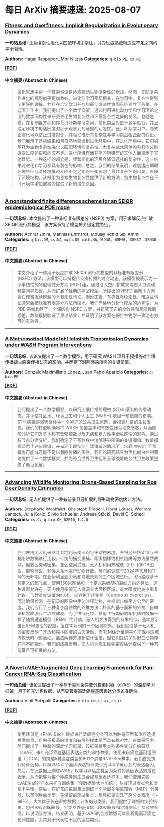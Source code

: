 # 每日 ArXiv 摘要速递: 2025-08-07

### [Fitness and Overfitness: Implicit Regularization in Evolutionary Dynamics](https://arxiv.org/abs/2508.03187)

**一句话总结:** 生物复杂性进化以匹配环境复杂性，并受过度适应和适应不足之间的平衡驱动。

**Authors:** Hagai Rappeport, Mor Nitzan
**Categories:** `q-bio.PE`, `cs.NE`

[**[PDF]**](https://arxiv.org/pdf/2508.03187)

#### 中文摘要 (Abstract in Chinese)

> 进化思想中的一个普遍假设是适应驱动生物复杂性的增加。然而，支配复杂性进化的规则似乎更加微妙。进化与学习密切相关，在学习中，复杂性得到了更好的理解，并且在给定学习任务的最佳复杂性方面已经建立了结果。在这项工作中，我们提出了一个数学框架，通过利用进化动力学和学习理论之间的数学同构性来研究进化生物复杂性和环境复杂性之间的关系。也就是说，在复制器方程和序贯贝叶斯学习之间，进化类型对应于竞争假设，并且给定环境中的适应度对应于观察到的证据的可能性。在贝叶斯学习中，隐式正则化可以防止过度拟合，并驱动推断其复杂性与学习挑战相匹配的假设。我们展示了这些结果如何自然地延续到进化环境中，在进化环境中，它们被解释为生物复杂性进化以匹配环境的复杂性，太复杂或太简单的有机体分别遭受过度适应和适应不足。进化所特有而非学习所特有的其他方面揭示了其他趋势。一种这样的趋势是，频繁变化的环境会降低选择的复杂性，这一结果对进化和学习都具有潜在的影响。总之，我们的结果表明，过度适应瞬时环境特征与对环境挑战反应不足之间的平衡驱动了最佳复杂性的出现，反映了环境结构。该框架为思考生物复杂性提供了新的方法，为生物复杂性在不同环境中增加或减少提供了新的潜在原因。

---

### [A nonstandard finite difference scheme for an SEIQR epidemiological PDE mode](https://arxiv.org/abs/2508.02928)

**一句话总结:** 本文提出了一种非标准有限差分 (NSFD) 方案，用于求解反应扩散 SEIQR 流行病模型，该方案保持了模型的关键定性特征。

**Authors:** Achraf Zinihi, Matthias Ehrhardt, Moulay Rchid Sidi Ammi
**Categories:** `q-bio.QM`, `cs.NA`, `math.DS`, `math.NA`, `92D30, 65M06, 35K57, 37N30`

[**[PDF]**](https://arxiv.org/pdf/2508.02928)

#### 中文摘要 (Abstract in Chinese)

> 本文介绍了一种用于反应扩散 SEIQR 流行病模型的非标准有限差分 (NSFD) 方法，该模型可以捕捉传染病传播的时空动态。该模型被表示为一个半线性抛物型偏微分方程 (PDE) 组，通过引入空间扩散来考虑人口流动和空间异质性，从而扩展了经典的隔室模型。所提出的 NSFD 离散化方案旨在保留连续模型的关键定性特征，例如正性、有界性和稳定性，而这些特征通常会被标准有限差分方法所破坏。我们严格地分析了模型的适定性，为 PDE 系统构建了一个保结构 NSFD 方案，并研究了它的收敛性和局部截断误差。数值模拟验证了理论结果，并证明了该方案在保持生物学一致动态方面的有效性。

---

### [A Mathematical Model of Helminth Transmission Dynamics under WASH Program Interventions](https://arxiv.org/abs/2508.03482)

**一句话总结:** 该论文提出了一个数学模型，用于研究 WASH 项目干预措施对土壤传播蠕虫感染传播动态的影响，并确定了消除感染所需的关键阈值。

**Authors:** Gonzalo Maximiliano Lopez, Juan Pablo Aparicio
**Categories:** `q-bio.PE`

[**[PDF]**](https://arxiv.org/pdf/2508.03482)

#### 中文摘要 (Abstract in Chinese)

> 我们提出了一个数学模型，以研究土壤传播的蠕虫 (STH) 感染的传播动态，并评估社区水、环境卫生和个人卫生 (WASH) 项目干预措施的影响。STH 感染是弱势群体中一个紧迫的公共卫生问题，会损害儿童的生长发育。我们的模型明确地将 WASH 的覆盖率和有效性作为动态参数，从而能够分析它们对基本和有效繁殖数以及无病和地方性平衡稳定性的影响。通过鞍节点分岔分析，我们确定了干预参数中消除感染所需的关键阈值。数值模拟显示了这些阈值，并描述了即使在广泛覆盖的情况下，仅靠 WASH 干预措施可能或可能不足以消除传播的条件。我们的研究结果为优化蠕虫控制策略提供了一个数学框架，并为符合世界卫生组织全球战略的公共卫生政策提供了循证见解。

---

### [Advancing Wildlife Monitoring: Drone-Based Sampling for Roe Deer Density Estimation](https://arxiv.org/abs/2508.03545)

**一句话总结:** 无人机提供了一种有前景且可扩展的野生动物密度估计方法。

**Authors:** Stephanie Wohlfahrt, Christoph Praschl, Horst Leitner, Wolfram Jantsch, Julia Konic, Silvio Schueler, Andreas Stöckl, David C. Schedl
**Categories:** `cs.CV`, `q-bio.QM`, `62P10`, `I.4.8`

[**[PDF]**](https://arxiv.org/pdf/2508.03545)

#### 中文摘要 (Abstract in Chinese)

> 我们使用无人机来估计奥地利东南部的野生动物密度，并将这些估计值与相机陷阱数据进行比较。传统的捕捉重捕、距离抽样或相机陷阱等方法虽然成熟，但要么劳动密集，要么空间受限。无人机利用热成像（IR）和RGB图像，能够高效、非侵入性地进行动物计数。我们的调查于2024年10月和11月的无叶期，在亚伊利里亚山地和阶地景观的三个区域进行。飞行路线基于预定义的起飞点，使用350米网格和一个定义系统随机路线方向的算法。这种设置允许在一天内使用多架无人机调查大面积区域，最大限度地减少重复计数。飞行高度设置为60米，以避免干扰狍鹿（Capreolus capreolus），同时确保检测。在记录的图像中手动注释动物，并推断出每平方公里的密度。我们应用了三种复杂度递增的外推方法：朴素的基于面积的外推、自举法和零膨胀负二项式建模。为了进行比较，使用飞行期间的相机陷阱数据计算了随机遭遇模型（REM）估计值。无人机方法得到的结果相似，通常显示出比REM更高的密度，但在10月份的一个区域除外。我们假设基于无人机的密度反映了开放和森林区域的白天活动，而REM估计值则平均了森林区域内较长时间的活动。虽然两种方法都估计密度，但它们提供了对野生动物存在的不同视角。我们的结果表明，无人机为野生动物密度估计提供了一种有前景且可扩展的方法。

---

### [A Novel cVAE-Augmented Deep Learning Framework for Pan-Cancer RNA-Seq Classification](https://arxiv.org/abs/2508.02743)

**一句话总结:** 该论文提出了一种基于类别条件变分自编码器（cVAE）的深度学习框架，用于扩充训练数据，从而显著提高泛癌症基因表达分类的准确性。

**Authors:** Vinil Polepalli
**Categories:** `q-bio.GN`, `cs.AI`, `cs.LG`

[**[PDF]**](https://arxiv.org/pdf/2508.02743)

#### 中文摘要 (Abstract in Chinese)

> 使用转录组（RNA-Seq）数据进行泛癌症分类可以为肿瘤亚型和治疗选择提供信息，但由于极高的维度和有限的样本量而具有挑战性。在本研究中，我们提出了一种新的深度学习框架，该框架使用类别条件变分自编码器（cVAE）来扩充泛癌症基因表达分类的训练数据。使用来自癌症基因组图谱（TCGA）的跨越5种癌症类型的801个肿瘤RNA-Seq样本，我们首先执行特征选择，以将20,531个基因表达特征减少到500个最可变的表达基因。然后，在此数据上训练cVAE，以学习以癌症类型为条件的基因表达的潜在表示，从而能够为每个肿瘤类别生成合成基因表达样本。我们使用这些cVAE生成的样本来扩充训练集（使数据集大小加倍），以减轻过度拟合和类别不平衡。随后，在扩充的数据集上训练一个两层多层感知器（MLP）分类器，以预测肿瘤类型。在保留的测试集上，增强框架实现了高分类精度（〜98％），大大优于仅在原始数据上训练的分类器。我们提供了详细的实验结果，包括VAE训练曲线，分类器性能指标（ROC曲线和混淆矩阵）以及架构图，以说明该方法。结果表明，基于cVAE的合成增强可以显着提高泛癌症预测性能，尤其对于代表性不足的癌症类别。
